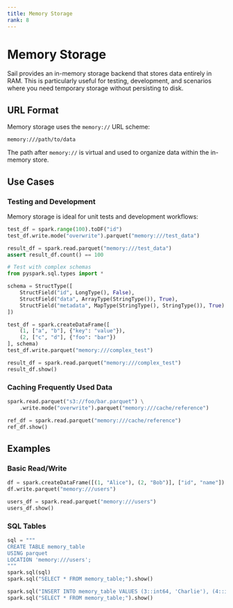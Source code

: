 ```yaml
---
title: Memory Storage
rank: 8
---
```


# Memory Storage

Sail provides an in-memory storage backend that stores data entirely in RAM. This is particularly useful for testing, development, and scenarios where you need temporary storage without persisting to disk.

## URL Format

Memory storage uses the `memory://` URL scheme:

```
memory:///path/to/data
```

The path after `memory://` is virtual and used to organize data within the in-memory store.

## Use Cases

### Testing and Development

Memory storage is ideal for unit tests and development workflows:

```python
test_df = spark.range(100).toDF("id")
test_df.write.mode("overwrite").parquet("memory:///test_data")

result_df = spark.read.parquet("memory:///test_data")
assert result_df.count() == 100

# Test with complex schemas
from pyspark.sql.types import *

schema = StructType([
    StructField("id", LongType(), False),
    StructField("data", ArrayType(StringType()), True),
    StructField("metadata", MapType(StringType(), StringType()), True)
])

test_df = spark.createDataFrame([
    (1, ["a", "b"], {"key": "value"}),
    (2, ["c", "d"], {"foo": "bar"})
], schema)
test_df.write.parquet("memory:///complex_test")

result_df = spark.read.parquet("memory:///complex_test")
result_df.show()
```

### Caching Frequently Used Data

```python
spark.read.parquet("s3://foo/bar.parquet") \
    .write.mode("overwrite").parquet("memory:///cache/reference")

ref_df = spark.read.parquet("memory:///cache/reference")
ref_df.show()
```

## Examples

### Basic Read/Write

```python
df = spark.createDataFrame([(1, "Alice"), (2, "Bob")], ["id", "name"])
df.write.parquet("memory:///users")

users_df = spark.read.parquet("memory:///users")
users_df.show()
```

### SQL Tables

```python
sql = """
CREATE TABLE memory_table
USING parquet
LOCATION 'memory:///users';
"""
spark.sql(sql)
spark.sql("SELECT * FROM memory_table;").show()

spark.sql("INSERT INTO memory_table VALUES (3::int64, 'Charlie'), (4::int64, 'David');")
spark.sql("SELECT * FROM memory_table;").show()
```
